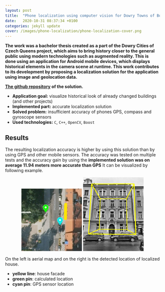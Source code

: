 ```yaml
---
layout: post
title:  "Phone localization using computer vision for Dowry Towns of Bohemian Queens "
date:   2020-10-31 08:37:34 +0100
categories: jekyll update
cover: /images/phone-localization/phone-localization-cover.png
---
```


**The work was a bachelor thesis created as a part of the Dowry Cities of Czech Queens project, which aims to bring history closer to the general public using modern technologies such as augmented reality. This is done using an application for Android mobile devices, which displays historical elements in the camera scene at runtime. This work contributes to its development by proposing a localization solution for the application using image and geolocation data.**

**[The github repository](https://github.com/PavelKriz/phone-localization) of the solution.**

- **Application goal:** visualize historical look of already changed buildings (and other projects)
- **Implemented part:** accurate localization solution
- **Solved problem:** insufficient accuracy of phones GPS, compass and gyroscope sensors  
- **Used technologies:** `C`, `C++`, `OpenCV`, `Boost`

## Results

The resulting localization accuracy is higher by using this solution than by using GPS and other mobile sensors. The accuracy was tested on multiple tests and the accuracy gain by using the **implemented solution was on average 11.94 meters more accurate than GPS** It can be visualized by following example. 

<div style="text-align:center">
<p float="left" >
<img src="/images/phone-localization/Vrsovice2_loc.jpg"  width="39%"/>
<img src="/images/phone-localization/Vrsovice2_vol.jpg"  width="39%"/>  
</p>
</div>

On the left is aerial map and on the right is the detected location of localized house.
- **yellow line**: house facade
- **green pin**: calculated location
- **cyan pin**: GPS sensor location


